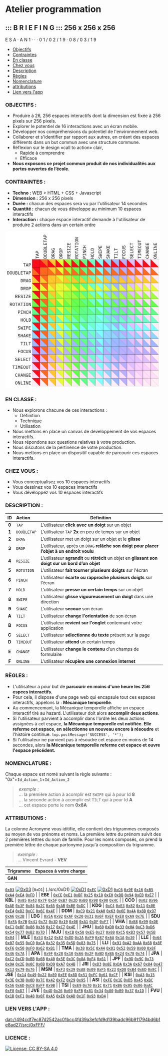 # Atelier programmation
## ::: B  R  I  E  F  I  N  G ::: 256  x   256   x  256
E  S  A     ·     A  N  1  ·    ·    ·  0  1  /  0  2  /  1  9     ·     0  8  /  0  3  /  1  9 

* [Objectifs](#objectifs-)
* [Contraintes ](#contraintes-)
* [En classe](#en-classe-)
* [Chez vous](#chez-vous-)
* [Description](#description-)
* [Règles](#règles-)
* [Nomenclature](#nomenclature-)
* [attributions](#attributions-)
* [Lien vers l'app](#lien-vers-lapp-)

### OBJECTIFS :    
* Produire à 26, 256 espaces interactifs dont la dimension est fixée à 256 pixels sur 256 pixels.
* Explorer le potentiel de 16 interactions avec un écran mobile.
* Développer nos compréhensions du potentiel de l'environnement web.
* Collaborer et s'identifier par rapport aux autres, en créant des espaces différents dans un but commun avec une structure commune.
* Réflexion sur le design «call to action» clair, 
    * Rapide à comprendre
    * Efficace
* **Nous exposons ce projet commun produit de nos individualités aux portes ouvertes de l’école**.

### CONTRAINTES : 
* **Techno :** WEB > HTML + CSS + Javascript
* **Dimension :** 256 x 256 pixels
* **Durée :** chacun des espaces sera vu par l'utilisateur 14 secondes
* **Quantité :** chacun de vous développe au minimum 10 espaces interactifs
* **Interaction :** chaque espace interactif demande à l'utilisateur de produire 2 actions dans un certain ordre

<img src="./public/images/interactions.jpg" alt="alt text" height="500">

### EN CLASSE :   
* Nous explorons chacune de ces interactions :
    * Définition
    * Technique
    * Utilisation
* Nous mettons en place un canvas de développement de vos espaces interactifs.
* Nous répondons aux questions relatives à votre production.
* Nous discutons de la pertinence de votre production.
* Nous mettons en place un dispositif capable de parcourir ces espaces interactifs.

### CHEZ VOUS :   
* Vous conceptualisez vos 10 espaces interactifs
* Vous dessinez vos 10 espaces interactifs
* Vous développez vos 10 espaces interactifs

### DESCRIPTION : 
|   ID  | Action      | Définition           |
|:-----:|:----------- | -------------------- |
| **0** | `TAP`       | L’utilisateur __click avec un doigt__ sur un objet |
| **1** | `DOUBLETAP` | L’utilisateur `TAP` __2x__ en peu de temps sur un objet |
| **2** | `DRAG`      | L’utilisateur met un doigt sur un objet et le __glisse__ |
| **3** | `DROP`      | L’utilisateur, après un `DRAG` __relâche son doigt pour placer l’objet à un endroit voulu__ |
| **4** | `RESIZE`    | L’utilisateur __agrandit__ ou __rétrécit__ un objet en __glissant son doigt sur un bord d’un objet__ |
| **5** | `ROTATION`  | L’utilisateur __fait tourner plusieurs doigts__ sur l'écran |
| **6** | `PINCH`     | L’utilisateur __écarte ou rapproche plusieurs doigts__ sur l’écran |
| **7** | `HOLD`      | L’utilisateur __presse un certain temps__ sur un objet |
| **8** | `SWIPE`     | L’utilisateur __glisse vigoureusement un doigt__ dans une direction |
| **9** | `SHAKE`     | L’utilisateur __secoue__ son écran |
| **A** | `TILT`      | L’utilisateur __change l'orientation__ de son écran |
| **B** | `FOCUS`     | L’utilisateur __revient sur l'onglet__ contennant votre application |
| **C** | `SELECT`    | L’utilisateur __sélectionne du texte__ présent sur la page |
| **D** | `TIMEOUT`   | L’utilisateur __attend__ un certain temps |
| **E** | `CHANGE`    | L’utilisateur __change le contenu__ d’un champs de formulaire |
| **F** | `ONLINE`    | L’utilisateur __récupère une connexion internet__ |

### RÈGLES : 
* L'utilisateur a pour but de **parcourir en moins d'une heure les 256 espces interactifs.**
* Pour cela, il dispose d'une page web qui encapsule tout ces espaces interactifs, appelons la : **Mécanique temporelle**.
* Au commencemant, la Mécanique temporelle affiche un espace interactif tiré au hazard. L'utilisateur doit alors **accomplir deux actions**. 
* Si l'utilisateur parvient à accomplir dans l'ordre les deux actions assignées à cet espace, **la Mécanique temporelle est notifiée. Elle referme cet espace, en sélectionne un nouveau encore à résoudre** et l'histoire continue. `top.postMessage('SUCCESS', '*');`
* Si l'utilisateur ne parvient pas à résoudre cet espace en moins de 14 secondes, alors **la Mécanique temporelle referme cet espace et ouvre l'espace précédent.** 

### NOMENCLATURE : 
Chaque espace est nomé suivant la règle suivante : <br/>
"0x"+`Id_Action_1`+`Id_Action_2`
> _exemple :_ <br/>
> ... la première action à acomplir est `SWIPE` qui à pour Id **8**<br/>
> ... la seconde action à acomplir est `TILT` qui à pour Id **A**<br/>
> ... cet espace porte le nom **0x8A**

### ATTRIBUTIONS :
La colonne Acronyme vous iditifie, elle contient des trigrammes composés au moyen de vos prénoms et noms. La première lettre du prénom suivit des 2 premières lettres du nom de famille. Pour les noms composés, on prend la première lettre de chaque partonyme jusqu'à composition du trigramme.
> _exemple :_ <br/>
> ... Vincent Evrard - **VEV**

|  Trigramme | Espaces à votre charge   |
|:---------- |:------------------------ |
| **GAN** |  
[`0x03`](./src/0x03) [![0x03](https://img.shields.io/website-up-down-green-red/http/github.com/oogre/256x256x256/blob/master/src/0x03.svg)](https://github.com/oogre/256x256x256/blob/master/src/0x03/) 
[`0xD1`] (./src/0xD1) [![0xD1](https://img.shields.io/website-up-down-green-red/http/github.com/oogre/256x256x256/blob/master/src/0xD1.svg)](https://github.com/oogre/256x256x256/blob/master/src/0xD1/)
[`0xEC`](./src/0xEC) [![0xD1](https://img.shields.io/website-up-down-green-red/http/github.com/oogre/256x256x256/blob/master/src/0xEC.svg)](https://github.com/oogre/256x256x256/blob/master/src/0xEC/)
[`0xC6`](./src/0xC6) [`0x9E`](./src/0x9E) [`0x16`](./src/0x16) [`0xB5`](./src/0xB5) [`0xA4`](./src/0xA4) [`0xEA`](./src/0xEA) [`0xFD`](./src/0xFD) |
| **EBE** | [`0xCE`](./src/0xCE) [`0xE1`](./src/0xE1) [`0xBF`](./src/0xBF) [`0x25`](./src/0x25) [`0x18`](./src/0x18) [`0xE0`](./src/0xE0) [`0xDB`](./src/0xDB) [`0x94`](./src/0x94) [`0xEB`](./src/0xEB) [`0xE7`](./src/0xE7) |
| **KBL** | [`0x85`](./src/0x85) [`0x43`](./src/0x43) [`0x7F`](./src/0x7F) [`0x5F`](./src/0x5F) [`0xB7`](./src/0xB7) [`0x2D`](./src/0x2D) [`0xB0`](./src/0xB0) [`0x98`](./src/0x98) [`0x90`](./src/0x90) [`0x4C`](./src/0x4C) |
| **CCO** | [`0x02`](./src/0x02) [`0x96`](./src/0x96) [`0xAE`](./src/0xAE) [`0x3F`](./src/0x3F) [`0x84`](./src/0x84) [`0x2C`](./src/0x2C) [`0x65`](./src/0x65) [`0xAB`](./src/0xAB) [`0xBE`](./src/0xBE) [`0xDC`](./src/0xDC) |
| **KDG** | [`0xC4`](./src/0xC4) [`0xE3`](./src/0xE3) [`0x82`](./src/0x82) [`0x11`](./src/0x11) [`0x0E`](./src/0x0E) [`0xE4`](./src/0xE4) [`0xD2`](./src/0xD2) [`0xCC`](./src/0xCC) [`0x6C`](./src/0x6C) [`0x4F`](./src/0x4F) |
| **DDM** | [`0xC9`](./src/0xC9) [`0x21`](./src/0x21) [`0xA0`](./src/0xA0) [`0x63`](./src/0x63) [`0x6E`](./src/0x6E) [`0x4A`](./src/0x4A) [`0x8B`](./src/0x8B) [`0x97`](./src/0x97) [`0xA6`](./src/0xA6) [`0x2B`](./src/0x2B) |
| **LDG** | [`0x5A`](./src/0x5A) [`0x92`](./src/0x92) [`0xAF`](./src/0xAF) [`0x20`](./src/0x20) [`0x31`](./src/0x31) [`0x6F`](./src/0x6F) [`0xEF`](./src/0xEF) [`0xE8`](./src/0xE8) [`0xA9`](./src/0xA9) [`0x7E`](./src/0x7E) |
| **SDU** | [`0xFA`](./src/0xFA) [`0x7B`](./src/0x7B) [`0x41`](./src/0x41) [`0x72`](./src/0x72) [`0x3D`](./src/0x3D) [`0x19`](./src/0x19) [`0x08`](./src/0x08) [`0xA1`](./src/0xA1) [`0xDF`](./src/0xDF) [`0xF7`](./src/0xF7) |
| **VHA** | [`0xB8`](./src/0xB8) [`0x99`](./src/0x99) [`0xDE`](./src/0xDE) [`0xC1`](./src/0xC1) [`0xBF`](./src/0xBF) [`0x86`](./src/0x86) [`0x36`](./src/0x36) [`0x17`](./src/0x17) [`0xC7`](./src/0xC7) [`0x4E`](./src/0x4E) |
| **JHU** | [`0x60`](./src/0x60) [`0xD0`](./src/0xD0) [`0x33`](./src/0x33) [`0x0A`](./src/0x0A) [`0xC3`](./src/0xC3) [`0xD6`](./src/0xD6) [`0x54`](./src/0x54) [`0x77`](./src/0x77) [`0xB2`](./src/0xB2) [`0x7D`](./src/0x7D) |
| **MJU** | [`0xCB`](./src/0xCB) [`0x58`](./src/0x58) [`0xE5`](./src/0xE5) [`0x27`](./src/0x27) [`0x88`](./src/0x88) [`0xC5`](./src/0xC5) [`0xB3`](./src/0xB3) [`0x57`](./src/0x57) [`0x5B`](./src/0x5B) [`0x04`](./src/0x04) |
| **MLE** | [`0x53`](./src/0x53) [`0x12`](./src/0x12) [`0xE2`](./src/0xE2) [`0xDD`](./src/0xDD) [`0x2A`](./src/0x2A) [`0xF9`](./src/0xF9) [`0x87`](./src/0x87) [`0x6A`](./src/0x6A) [`0x1A`](./src/0x1A) [`0x30`](./src/0x30) |
| **LLE** | [`0x64`](./src/0x64) [`0x07`](./src/0x07) [`0x55`](./src/0x55) [`0xC0`](./src/0xC0) [`0xCA`](./src/0xCA) [`0x32`](./src/0x32) [`0x35`](./src/0x35) [`0x5D`](./src/0x5D) [`0x83`](./src/0x83) [`0x75`](./src/0x75) |
| **LLI** | [`0x91`](./src/0x91) [`0xA2`](./src/0xA2) [`0xAA`](./src/0xAA) [`0x68`](./src/0x68) [`0x8F`](./src/0x8F) [`0xF6`](./src/0xF6) [`0x50`](./src/0x50) [`0xF0`](./src/0xF0) [`0x62`](./src/0x62) [`0xB1`](./src/0xB1) |
| **TMA** | [`0x38`](./src/0x38) [`0x5C`](./src/0x5C) [`0x44`](./src/0x44) [`0x01`](./src/0x01) [`0x52`](./src/0x52) [`0x59`](./src/0x59) [`0x00`](./src/0x00) [`0x8F`](./src/0x8F) [`0x46`](./src/0x46) [`0x7A`](./src/0x7A) |
| **APA** | [`0x9F`](./src/0x9F) [`0x28`](./src/0x28) [`0x10`](./src/0x10) [`0x66`](./src/0x66) [`0x2F`](./src/0x2F) [`0xBD`](./src/0xBD) [`0xBA`](./src/0xBA) [`0x24`](./src/0x24) [`0x78`](./src/0x78) [`0x74`](./src/0x74) |
| **JPA** | [`0xC2`](./src/0xC2) [`0xCD`](./src/0xCD) [`0xBB`](./src/0xBB) [`0x6B`](./src/0x6B) [`0x40`](./src/0x40) [`0x5E`](./src/0x5E) [`0x3C`](./src/0x3C) [`0x8A`](./src/0x8A) [`0xF4`](./src/0xF4) [`0x61`](./src/0x61) |
| **JPF** | [`0x9D`](./src/0x9D) [`0x9C`](./src/0x9C) [`0x73`](./src/0x73) [`0x9A`](./src/0x9A) [`0x2E`](./src/0x2E) [`0x0C`](./src/0x0C) [`0x0B`](./src/0x0B) [`0xD9`](./src/0xD9) [`0xA7`](./src/0xA7) [`0x4B`](./src/0x4B) |
| **JRI** | [`0xD3`](./src/0xD3) [`0x8E`](./src/0x8E) [`0xDA`](./src/0xDA) [`0x3A`](./src/0x3A) [`0x67`](./src/0x67) [`0x84`](./src/0x84) [`0x47`](./src/0x47) [`0x13`](./src/0x13) [`0x79`](./src/0x79) [`0x76`](./src/0x76) |
| **MSM** | [`0xF3`](./src/0xF3) [`0x39`](./src/0x39) [`0xA8`](./src/0xA8) [`0x09`](./src/0x09) [`0xF5`](./src/0xF5) [`0x23`](./src/0x23) [`0xD8`](./src/0xD8) [`0xB4`](./src/0xB4) [`0xED`](./src/0xED) [`0x8C`](./src/0x8C) |
| **JSE** | [`0x14`](./src/0x14) [`0x49`](./src/0x49) [`0x22`](./src/0x22) [`0x89`](./src/0x89) [`0xEE`](./src/0xEE) [`0x8D`](./src/0x8D) [`0x51`](./src/0x51) [`0xFC`](./src/0xFC) [`0x61`](./src/0x61) [`0xCF`](./src/0xCF) |
| **KSI** | [`0xA3`](./src/0xA3) [`0x15`](./src/0x15) [`0x3E`](./src/0x3E) [`0x3B`](./src/0x3B) [`0x0D`](./src/0x0D) [`0x7C`](./src/0x7C) [`0x42`](./src/0x42) [`0xF2`](./src/0xF2) [`0x29`](./src/0x29) [`0x95`](./src/0x95) |
| **ASI** | [`0xFE`](./src/0xFE) [`0x1E`](./src/0x1E) [`0xD5`](./src/0xD5) [`0x45`](./src/0x45) [`0xBC`](./src/0xBC) [`0x56`](./src/0x56) [`0x6D`](./src/0x6D) [`0xC8`](./src/0xC8) [`0xFF`](./src/0xFF) [`0x9B`](./src/0x9B) |
| **TSI** | [`0xE9`](./src/0xE9) [`0x70`](./src/0x70) [`0x1C`](./src/0x1C) [`0x71`](./src/0x71) [`0xB6`](./src/0xB6) [`0x05`](./src/0x05) [`0x06`](./src/0x06) [`0xAC`](./src/0xAC) [`0xF8`](./src/0xF8) [`0xD7`](./src/0xD7) |
| **JVE** | [`0x4D`](./src/0x4D) [`0x26`](./src/0x26) [`0x69`](./src/0x69) [`0xFB`](./src/0xFB) [`0x81`](./src/0x81) [`0x34`](./src/0x34) [`0x80`](./src/0x80) [`0xB9`](./src/0xB9) [`0x37`](./src/0x37) [`0x1D`](./src/0x1D) |
| **FVU** | [`0x1B`](./src/0x1B) [`0xF1`](./src/0xF1) [`0x48`](./src/0x48) [`0x0F`](./src/0x0F) [`0xA5`](./src/0xA5) [`0xE6`](./src/0xE6) [`0xAD`](./src/0xAD) [`0x1F`](./src/0x1F) [`0x93`](./src/0x93) [`0xD4`](./src/0xD4) |

### LIEN VERS L'APP :
[dat://494cdf7ec87d2542ac01bcc4fd39a3efcfd9d139badc96b911794bd6b1e8ad27/src/0xFFF/](dat://494cdf7ec87d2542ac01bcc4fd39a3efcfd9d139badc96b911794bd6b1e8ad27/src/0xFFF/)

### LICENCE : 
[![License: CC BY-SA 4.0](https://img.shields.io/badge/License-CC%20BY--SA%204.0-lightgrey.svg)](https://creativecommons.org/licenses/by-sa/4.0/)



